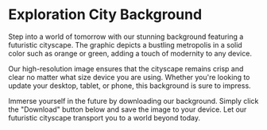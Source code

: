 <!--font:Poppins-->

# Exploration City Background

Step into a world of tomorrow with our stunning background featuring a futuristic cityscape. The graphic depicts a bustling metropolis in a solid color such as orange or green, adding a touch of modernity to any device.

Our high-resolution image ensures that the cityscape remains crisp and clear no matter what size device you are using. Whether you're looking to update your desktop, tablet, or phone, this background is sure to impress.

Immerse yourself in the future by downloading our background. Simply click the "Download" button below and save the image to your device. Let our futuristic cityscape transport you to a world beyond today.

<!--

Write me markdown content of website with wallpaper:

"A wallpaper with a single graphic of a futuristic cityscape, in a solid color such as orange or green."

The header of the page should not be copy of the text but rather a real content of the website which is using this wallpaper.


---


# Futuristic Cityscape Wallpaper

Welcome to our website featuring a stunning wallpaper of a futuristic cityscape! The wallpaper features a single graphic of a cityscape in a solid color such as orange or green. This wallpaper is perfect for anyone who loves futuristic designs and wants to add a touch of modernity to their desktop or mobile device.

Our wallpaper is available in high resolution, ensuring that the image remains crisp and clear no matter what size device you are using. Whether you're looking for a new wallpaper for your computer, tablet, or phone, this futuristic cityscape design is sure to impress.

To download the wallpaper, simply click the "Download" button below and save the image to your device. We hope you enjoy using our wallpaper and adding a touch of modernity to your digital life!


---


Heading should not include word "wallpaper". The website should not be about the wallpaper itself, wallpaper is just a related background, rewrite whole content.


---


# Explore the Future with our Futuristic Cityscape Background

Step into a world of tomorrow with our stunning background featuring a futuristic cityscape. The graphic depicts a bustling metropolis in a solid color such as orange or green, adding a touch of modernity to any device.

Our high-resolution image ensures that the cityscape remains crisp and clear no matter what size device you are using. Whether you're looking to update your desktop, tablet, or phone, this background is sure to impress.

Immerse yourself in the future by downloading our background. Simply click the "Download" button below and save the image to your device. Let our futuristic cityscape transport you to a world beyond today.


---


Write me a Google font which is best fitting for the website.

Pick from the list:
- Inter
- Open Sans
- Cormorant Garamond
- Poppins
- Playfair Display
- Cinzel Decorative
- Montserrat
- Barlow Condensed
- Lobster
- Creepster
- Dancing Script
- Alegreya
- Raleway
- Lato
- Roboto
- Great Vibes
- Orbitron
- Exo 2
- IBM Plex Sans
- Cabin
- Futura
- Cinzel


Write just the font name nothing else.


---


Poppins

-->

